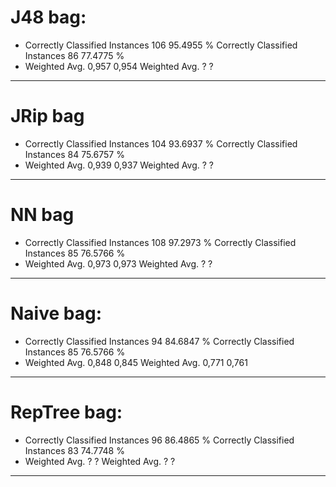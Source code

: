 # J48 bag:
* Correctly Classified Instances         106               95.4955 %
Correctly Classified Instances          86               77.4775 %
* Weighted Avg. 0,957 0,954
Weighted Avg. ? ?
---- 

# JRip bag
* Correctly Classified Instances         104               93.6937 %
Correctly Classified Instances          84               75.6757 %
* Weighted Avg. 0,939 0,937
Weighted Avg. ? ?
---- 

# NN bag
* Correctly Classified Instances         108               97.2973 %
Correctly Classified Instances          85               76.5766 %
* Weighted Avg. 0,973 0,973
Weighted Avg. ? ?
---- 

# Naive bag:
* Correctly Classified Instances          94               84.6847 %
Correctly Classified Instances          85               76.5766 %
* Weighted Avg. 0,848 0,845
Weighted Avg. 0,771 0,761
---- 

# RepTree bag:
* Correctly Classified Instances          96               86.4865 %
Correctly Classified Instances          83               74.7748 %
* Weighted Avg. ? ?
Weighted Avg. ? ?
---- 

